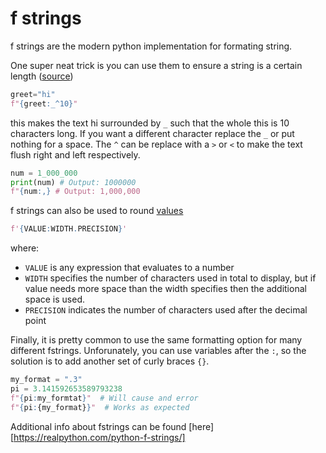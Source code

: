 # f strings

f strings are the modern python implementation for formating string.

One super neat trick is you can use them to ensure a string is a certain length ([source](https://youtu.be/dvqFNOhNIjM))

```python
greet="hi"
f"{greet:_^10}"
```

this makes the text hi surrounded by `_` such that the whole this is 10 characters long. If you want a different character replace the `_` or put nothing for a space. The `^` can be replace with a `>` or `<` to make the text flush right and left respectively.


```python
num = 1_000_000
print(num) # Output: 1000000
f"{num:,} # Output: 1,000,000
```

f strings can also be used to round [values](https://stackoverflow.com/a/50340297)


```python
f'{VALUE:WIDTH.PRECISION}'
```

where:

- `VALUE` is any expression that evaluates to a number
- `WIDTH` specifies the number of characters used in total to display, but if value needs more space than the width specifies then the additional space is used.
- `PRECISION` indicates the number of characters used after the decimal point

Finally, it is pretty common to use the same formatting option for many different fstrings.
Unforunately, you can use variables after the `:`, so the solution is to add another set of curly braces `{}`.

```python
my_format = ".3"
pi = 3.141592653589793238
f"{pi:my_formtat}"  # Will cause and error
f"{pi:{my_format}}"  # Works as expected
```


Additional info about fstrings can be found [here][https://realpython.com/python-f-strings/]
